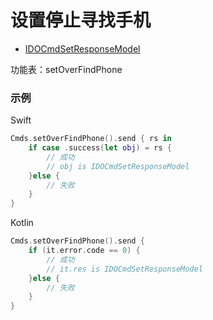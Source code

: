 # 设置停止寻找手机
* [IDOCmdSetResponseModel](../model/IDOCmdSetResponseModel.md)

功能表：setOverFindPhone

### 示例

Swift
```swift
Cmds.setOverFindPhone().send { rs in
    if case .success(let obj) = rs {
        // 成功
        // obj is IDOCmdSetResponseModel
    }else {
        // 失败
    }
}
```

Kotlin
```kotlin
Cmds.setOverFindPhone().send {
    if (it.error.code == 0) {
        // 成功
        // it.res is IDOCmdSetResponseModel
    }else {
        // 失败
    }
}
```
